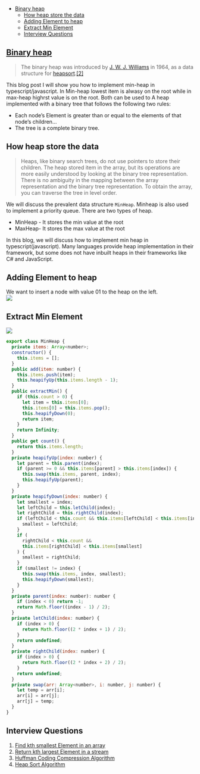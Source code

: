 - [Binary heap](https://www.blogger.com/blog/post/edit/6673695286148904603/654739943086543692#)
    -   [How heap store the data](https://www.blogger.com/blog/post/edit/6673695286148904603/654739943086543692#)
    -   [Adding Element to heap](https://www.blogger.com/blog/post/edit/6673695286148904603/654739943086543692#)
    -   [Extract Min Element](https://www.blogger.com/blog/post/edit/6673695286148904603/654739943086543692#)
    -   [Interview Questions](https://www.blogger.com/blog/post/edit/6673695286148904603/654739943086543692#)

## [Binary heap](https://www.blogger.com/blog/post/edit/6673695286148904603/654739943086543692#)

> The binary heap was introduced by  [J. W. J. Williams](https://www.blogger.com/blog/post/edit/6673695286148904603/654739943086543692#)  in 1964, as a data structure for  [heapsort](https://www.blogger.com/blog/post/edit/6673695286148904603/654739943086543692# "Heapsort").[[2]](https://www.blogger.com/blog/post/edit/6673695286148904603/654739943086543692#)

This blog post I will show you how to implement min-heap in typescript/javascript. In Min-heap lowest item is alwasy on the root while in max-heap highrst value is on the root. Both can be used to
A heap implemented with a binary tree that follows the following two rules:

-   Each node’s Element is greater than or equal to the elements of that node’s children…
-   The tree is a complete binary tree.

## How heap store the data

> Heaps, like binary search trees, do not use pointers to store their children. The heap stored item in the array, but its operations are more easily understood by looking at the binary tree representation. There is no ambiguity in the mapping between the array representation and the binary tree representation. To obtain the array, you can traverse the tree in level order.

We will discuss the prevalent data structure  `MinHeap`. Minheap is also used to implement a priority queue. There are two types of heap.

-   MinHeap - It stores the min value at the root
-   MaxHeap- It stores the max value at the root

In this blog, we will discuss how to implement min heap in typescript(javascript). Many languages provide heap implementation in their framework, but some does not have inbuilt heaps in their frameworks like C# and JavaScript.

## Adding Element to heap

We want to insert a node with value 01 to the heap on the left.  
![](https://1.bp.blogspot.com/-jCOquWhq_GU/YKx08nEOaQI/AAAAAAAAOqo/xJYmhkVZkO4R6uOO8K31-riTSnQo6xBOQCLcBGAsYHQ/w640-h326/insert.gif)

## Extract Min Element

![](https://1.bp.blogspot.com/-oRjjnjB4CWs/YKx08u5xWlI/AAAAAAAAOqk/p4s3rrSBWjk5DcWp9Lbfk-BRCHbnfPugQCLcBGAsYHQ/w640-h326/delete.gif)

```javascript
export class MinHeap {
  private items: Array<number>;
  constructor() {
    this.items = [];
  }
  public add(item: number) {
    this.items.push(item);
    this.heapifyUp(this.items.length - 1);
  }
  public extractMin() {
    if (this.count > 0) {
      let item = this.items[0];
      this.items[0] = this.items.pop();
      this.heapifyDown(0);
      return item;
    }
    return Infinity;
  }
  public get count() {
    return this.items.length;
  }
  private heapifyUp(index: number) {
    let parent = this.parent(index);
    if (parent >= 0 && this.items[parent] > this.items[index]) {
      this.swap(this.items, parent, index);
      this.heapifyUp(parent);
    }
  }
  private heapifyDown(index: number) {
    let smallest = index;
    let leftChild = this.letChild(index);
    let rightChild = this.rightChild(index);
    if (leftChild < this.count && this.items[leftChild] < this.items[index]) {
      smallest = leftChild;
    }
    if (
      rightChild < this.count &&
      this.items[rightChild] < this.items[smallest]
    ) {
      smallest = rightChild;
    }
    if (smallest != index) {
      this.swap(this.items, index, smallest);
      this.heapifyDown(smallest);
    }
  }
  private parent(index: number): number {
    if (index < 0) return -1;
    return Math.floor((index - 1) / 2);
  }
  private letChild(index: number) {
    if (index > 0) {
      return Math.floor((2 * index + 1) / 2);
    }
    return undefined;
  }
  private rightChild(index: number) {
    if (index > 0) {
      return Math.floor((2 * index + 2) / 2);
    }
    return undefined;
  }
  private swap(arr: Array<number>, i: number, j: number) {
    let temp = arr[i];
    arr[i] = arr[j];
    arr[j] = temp;
  }
}

```

## Interview Questions

1.  [Find kth smallest Element in an array](https://www.blogger.com/blog/post/edit/6673695286148904603/654739943086543692#)
2.  [Return kth largest Element in a stream](https://www.blogger.com/blog/post/edit/6673695286148904603/654739943086543692#)
3.  [Huffman Coding Compression Algorithm](https://www.blogger.com/blog/post/edit/6673695286148904603/654739943086543692#)
4.  [Heap Sort Algorithm](https://www.blogger.com/blog/post/edit/6673695286148904603/654739943086543692#)
<!--stackedit_data:
eyJoaXN0b3J5IjpbMTUwNDkzNTk2OF19
-->